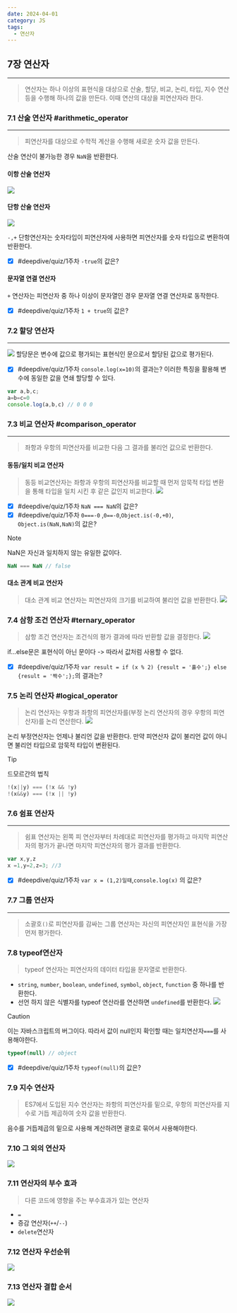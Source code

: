 ```yaml
---
date: 2024-04-01
category: JS
tags:
  - 연산자
---
```

## 7장 연산자
---
> 연산자는 하나 이상의 표현식을 대상으로 산술, 할당, 비교, 논리, 타입, 지수 연산 등을 수행해 하나의 값을 만든다. 이때 연산의 대상을 피연산자라 한다.

### 7.1 산술 연산자 #arithmetic_operator 
---
> 피연산자를 대상으로 수학적 계산을 수행해 새로운 숫자 값을 만든다.

산술 연산이 불가능한 경우 `NaN`을 반환한다.

#### 이항 산술 연산자
![](https://i.imgur.com/d2860kF.png)

#### 단항 산술 연산자
![](https://i.imgur.com/ACA2PdB.png)

`-,+` 단항연산자는 숫자타입이 피연산자에 사용하면 피연산자를 숫자 타입으로 변환하여 반환한다.
- [x] #deepdive/quiz/1주차 `-true`의 값은?

#### 문자열 연결 연산자
`+` 연산자는 피연산자 중 하나 이상이 문자열인 경우 문자열 연결 연산자로 동작한다.
- [x] #deepdive/quiz/1주차 `1 + true`의 값은?
### 7.2 할당 연산자
---
![](https://i.imgur.com/4Sj3X9O.png)
할당문은 변수에 값으로 평가되는 표현식인 문으로서 할당된 값으로 평가된다.
- [x] #deepdive/quiz/1주차 `console.log(x=10)`의 결과는?
이러한 특징을 활용해 변수에 동일한 값을 연쇄 할당할 수 있다.
```js
var a,b,c;
a=b=c=0
console.log(a,b,c) // 0 0 0
```
### 7.3 비교 연산자 #comparison_operator 
---
> 좌항과 우항의 피연산자를 비교한 다음 그 결과를 불리언 값으로 반환한다.

#### 동등/일치 비교 연산자
> 동등 비교연산자는 좌항과 우항의 피연산자를 비교할 때 먼저 암묵적 타입 변환을 통해 타입을 일치 시킨 후 같은 값인지 비교한다.
![](https://i.imgur.com/Lu76ASX.png)
- [x] #deepdive/quiz/1주차  `NaN === NaN`의 값은?
- [x] #deepdive/quiz/1주차  `0===-0` ,`0==-0`,`Object.is(-0,+0)`, `Object.is(NaN,NaN)`의 값은?
> [!note]
> NaN은 자신과 일치하지 않는 유일한 값이다.
> ``` js
> NaN === NaN // false
> ```
#### 대소 관계 비교 연산자
> 대소 관계 비교 연산자는 피연산자의 크기를 비교하여 불리언 값을 반환한다.
![](https://i.imgur.com/tobUmxD.png)
### 7.4 삼항 조건 연산자 #ternary_operator 
> 삼항 조건 연산자는 조건식의 평가 결과에 따라 반환할 값을 결정한다.
![](https://i.imgur.com/fXAUfl1.png)

if...else문은 표현식이 아닌 문이다 -> 따라서 값처럼 사용할 수 없다.
- [x] #deepdive/quiz/1주차 `var result = if (x % 2) {result = '홀수';} else {result = '짝수';};`의 결과는?
### 7.5 논리 연산자 #logical_operator
> 논리 연산자는 우항과 좌항의 피연산자를(부정 논리 연산자의 경우 우항의 피연산자)를 논리 연산한다.
![](https://i.imgur.com/GK3sRuy.png)

논리 부정연산자는 언제나 불리언 값을 반환한다.
만약 피연산자 값이 불리언 값이 아니면 불리언 타입으로 암묵적 타입이 변환된다.

> [!tip]
> 드모르간의 법칙
> ```js
> !(x||y) === (!x && !y)
> !(x&&y) === (!x || !y)
> ```

### 7.6 쉼표 연산자
---
> 쉼표 연산자는 왼쪽 피 연산자부터 차례대로 피연산자를 평가하고 마지막 피연산자의 평가가 끝나면 마지막 피연산자의 평가 결과를 반환한다.

```js
var x,y,z
x =1,y=2,z=3; //3
```
- [x] #deepdive/quiz/1주차 `var x = (1,2)일때`,`console.log(x)` 의 값은?

### 7.7 그룹 연산자
---
> 소괄호`()`로 피연산자를 감싸는 그룹 연산자는 자신의 피연산자인 표현식을 가장 먼저 평가한다.

### 7.8 typeof연산자
> typeof 연산자는 피연산자의 데이터 타입을 문자열로 반환한다.

- `string`, `number`, `boolean`, `undefined`, `symbol`, `object`, `function` 중 하나를 반환한다.
- 선언 하지 않은 식별자를 typeof 연산라를 연산하면 `undefined`를 반환한다.
 ![](https://i.imgur.com/9hh8Ln8.png)

> [!caution]
> 이는 자바스크립트의 버그이다. 따라서 값이 null인지 확인할 때는 일치연산자`===`를 사용해야한다.
> ```js
> typeof(null) // object
> ``` 


- [x] #deepdive/quiz/1주차 `typeof(null)`의 값은?
### 7.9 지수 연산자
> ES7에서 도입된 지수 연산자는 좌항의 피연산자를 밑으로, 우항의 피연산자를 지수로 거듭 제곱하여 숫자 값을 반환한다.

음수를 거듭제곱의 밑으로 사용해 계산하려면 괄호로 묶어서 사용해야한다.
### 7.10 그 외의 연산자
![](https://i.imgur.com/rOtXJCk.png)
### 7.11 연산자의 부수 효과
> 다른 코드에 영향을 주는 부수효과가 있는 연산자

- `=`
- 증감 연산자(`++`/`--`)
- `delete`연산자
### 7.12 연산자 우선순위
![](https://i.imgur.com/shHIwlD.png)
### 7.13 연산자 결합 순서
![](https://i.imgur.com/T9ort3P.png)
